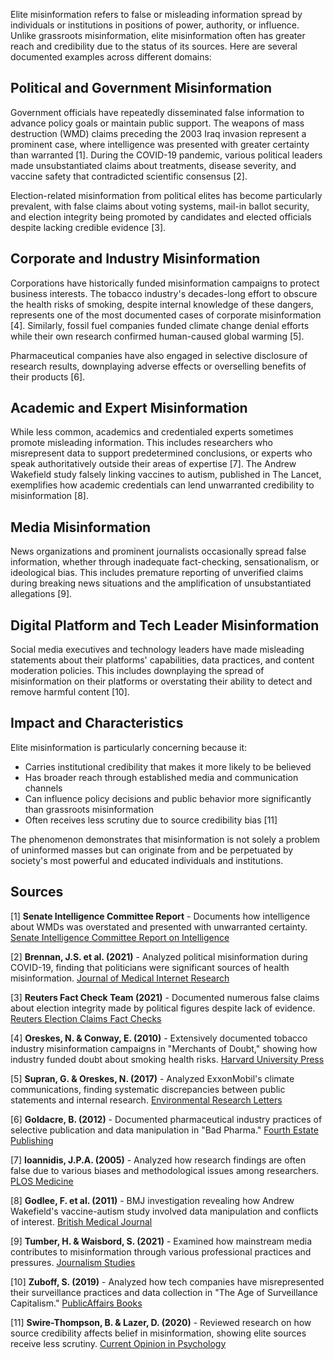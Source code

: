 Elite misinformation refers to false or misleading information spread by individuals or institutions in positions of power, authority, or influence. Unlike grassroots misinformation, elite misinformation often has greater reach and credibility due to the status of its sources. Here are several documented examples across different domains:

## Political and Government Misinformation

Government officials have repeatedly disseminated false information to advance policy goals or maintain public support. The weapons of mass destruction (WMD) claims preceding the 2003 Iraq invasion represent a prominent case, where intelligence was presented with greater certainty than warranted [1]. During the COVID-19 pandemic, various political leaders made unsubstantiated claims about treatments, disease severity, and vaccine safety that contradicted scientific consensus [2].

Election-related misinformation from political elites has become particularly prevalent, with false claims about voting systems, mail-in ballot security, and election integrity being promoted by candidates and elected officials despite lacking credible evidence [3].

## Corporate and Industry Misinformation

Corporations have historically funded misinformation campaigns to protect business interests. The tobacco industry's decades-long effort to obscure the health risks of smoking, despite internal knowledge of these dangers, represents one of the most documented cases of corporate misinformation [4]. Similarly, fossil fuel companies funded climate change denial efforts while their own research confirmed human-caused global warming [5].

Pharmaceutical companies have also engaged in selective disclosure of research results, downplaying adverse effects or overselling benefits of their products [6].

## Academic and Expert Misinformation

While less common, academics and credentialed experts sometimes promote misleading information. This includes researchers who misrepresent data to support predetermined conclusions, or experts who speak authoritatively outside their areas of expertise [7]. The Andrew Wakefield study falsely linking vaccines to autism, published in The Lancet, exemplifies how academic credentials can lend unwarranted credibility to misinformation [8].

## Media Misinformation

News organizations and prominent journalists occasionally spread false information, whether through inadequate fact-checking, sensationalism, or ideological bias. This includes premature reporting of unverified claims during breaking news situations and the amplification of unsubstantiated allegations [9].

## Digital Platform and Tech Leader Misinformation

Social media executives and technology leaders have made misleading statements about their platforms' capabilities, data practices, and content moderation policies. This includes downplaying the spread of misinformation on their platforms or overstating their ability to detect and remove harmful content [10].

## Impact and Characteristics

Elite misinformation is particularly concerning because it:
- Carries institutional credibility that makes it more likely to be believed
- Has broader reach through established media and communication channels
- Can influence policy decisions and public behavior more significantly than grassroots misinformation
- Often receives less scrutiny due to source credibility bias [11]

The phenomenon demonstrates that misinformation is not solely a problem of uninformed masses but can originate from and be perpetuated by society's most powerful and educated individuals and institutions.

## Sources

[1] **Senate Intelligence Committee Report** - Documents how intelligence about WMDs was overstated and presented with unwarranted certainty. [Senate Intelligence Committee Report on Intelligence](https://www.intelligence.senate.gov/sites/default/files/publications/SSCI%20Report%20on%20Torture.pdf)

[2] **Brennan, J.S. et al. (2021)** - Analyzed political misinformation during COVID-19, finding that politicians were significant sources of health misinformation. [Journal of Medical Internet Research](https://www.jmir.org/2021/1/e25591/)

[3] **Reuters Fact Check Team (2021)** - Documented numerous false claims about election integrity made by political figures despite lack of evidence. [Reuters Election Claims Fact Checks](https://www.reuters.com/fact-check/)

[4] **Oreskes, N. & Conway, E. (2010)** - Extensively documented tobacco industry misinformation campaigns in "Merchants of Doubt," showing how industry funded doubt about smoking health risks. [Harvard University Press](https://www.hup.harvard.edu/catalog.php?isbn=9780674057067)

[5] **Supran, G. & Oreskes, N. (2017)** - Analyzed ExxonMobil's climate communications, finding systematic discrepancies between public statements and internal research. [Environmental Research Letters](https://iopscience.iop.org/article/10.1088/1748-9326/aa815f)

[6] **Goldacre, B. (2012)** - Documented pharmaceutical industry practices of selective publication and data manipulation in "Bad Pharma." [Fourth Estate Publishing](https://www.ben-goldacre.com/bad-pharma/)

[7] **Ioannidis, J.P.A. (2005)** - Analyzed how research findings are often false due to various biases and methodological issues among researchers. [PLOS Medicine](https://journals.plos.org/plosmedicine/article?id=10.1371/journal.pmed.0020124)

[8] **Godlee, F. et al. (2011)** - BMJ investigation revealing how Andrew Wakefield's vaccine-autism study involved data manipulation and conflicts of interest. [British Medical Journal](https://www.bmj.com/content/342/bmj.c7452)

[9] **Tumber, H. & Waisbord, S. (2021)** - Examined how mainstream media contributes to misinformation through various professional practices and pressures. [Journalism Studies](https://www.tandfonline.com/doi/full/10.1080/1461670X.2021.1934890)

[10] **Zuboff, S. (2019)** - Analyzed how tech companies have misrepresented their surveillance practices and data collection in "The Age of Surveillance Capitalism." [PublicAffairs Books](https://shoshanazuboff.com/book/about/)

[11] **Swire-Thompson, B. & Lazer, D. (2020)** - Reviewed research on how source credibility affects belief in misinformation, showing elite sources receive less scrutiny. [Current Opinion in Psychology](https://www.sciencedirect.com/science/article/pii/S2352250X19301095)